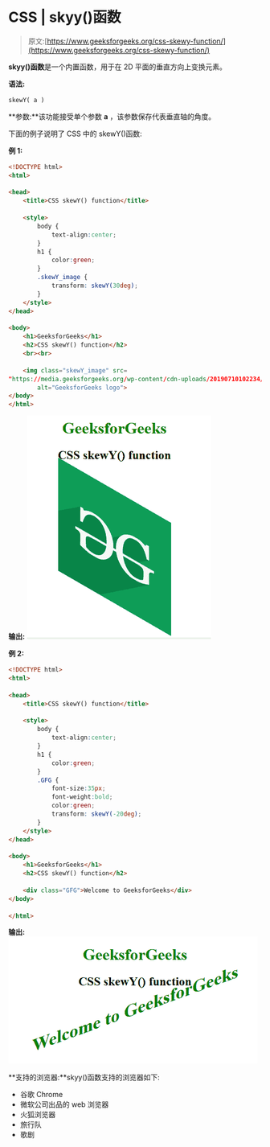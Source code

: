 # CSS | skyy()函数

> 原文:[https://www.geeksforgeeks.org/css-skewy-function/](https://www.geeksforgeeks.org/css-skewy-function/)

**skyy()函数**是一个内置函数，用于在 2D 平面的垂直方向上变换元素。

**语法:**

```html
skewY( a )
```

**参数:**该功能接受单个参数 **a** ，该参数保存代表垂直轴的角度。

下面的例子说明了 CSS 中的 skewY()函数:

**例 1:**

```html
<!DOCTYPE html> 
<html> 

<head> 
    <title>CSS skewY() function</title> 

    <style> 
        body {
            text-align:center;
        }
        h1 {
            color:green;
        }
        .skewY_image {
            transform: skewY(30deg);
        }
    </style> 
</head> 

<body> 
    <h1>GeeksforGeeks</h1>
    <h2>CSS skewY() function</h2>
    <br><br>

    <img class="skewY_image" src= 
"https://media.geeksforgeeks.org/wp-content/cdn-uploads/20190710102234/download3.png"
        alt="GeeksforGeeks logo"> 
</body> 
</html>                            
```

**输出:**
![](img/4c5b3ed40ed5df2c0258b1f93176029a.png)

**例 2:**

```html
<!DOCTYPE html> 
<html> 

<head> 
    <title>CSS skewY() function</title> 

    <style> 
        body {
            text-align:center;
        }
        h1 {
            color:green;
        }
        .GFG {
            font-size:35px;
            font-weight:bold;
            color:green;
            transform: skewY(-20deg);
        }
    </style> 
</head> 

<body> 
    <h1>GeeksforGeeks</h1>
    <h2>CSS skewY() function</h2>

    <div class="GFG">Welcome to GeeksforGeeks</div> 
</body> 

</html>                        
```

**输出:**
![](img/4bcd83f7d74d1c8363c13f979ddc4eb6.png)

**支持的浏览器:**skyy()函数支持的浏览器如下:

*   谷歌 Chrome
*   微软公司出品的 web 浏览器
*   火狐浏览器
*   旅行队
*   歌剧